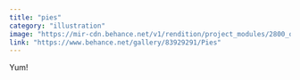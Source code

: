 ```yaml
---
title: "pies"
category: "illustration"
image: "https://mir-cdn.behance.net/v1/rendition/project_modules/2800_opt_1/d7654383929291.5d4b7f46e24d1.jpg"
link: "https://www.behance.net/gallery/83929291/Pies"
---
```


Yum!
<br/>
<br/>
<br/>
<img width="80%" height="0%" src="https://mir-cdn.behance.net/v1/rendition/project_modules/2800_opt_1/d7654383929291.5d4b7f46e24d1.jpg"/>
<br/>
